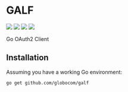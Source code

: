 # GALF

[![][godoc-badge]][godoc-link]
[![][travis-badge]][travis-link]
[![][coverage-badge]][coverage-link]
![][go-version]

Go OAuth2 Client

## Installation

Assuming you have a working Go environment:

```shell
go get github.com/globocom/galf
```

[go-version]:      https://img.shields.io/badge/Go->=1.4-6DD2F0.svg
[coverage-badge]:  https://coveralls.io/repos/github/globocom/galf/badge.svg?branch=master
[coverage-link]:   https://coveralls.io/github/globocom/galf?branch=master
[travis-badge]:    https://travis-ci.org/globocom/galf.svg?branch=master
[travis-link]:     https://travis-ci.org/globocom/galf
[godoc-badge]:    https://godoc.org/github.com/globocom/galf?status.svg
[godoc-link]:     https://godoc.org/github.com/globocom/galf
